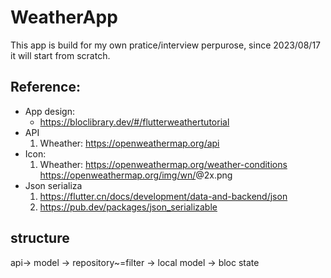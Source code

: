 # WeatherApp

This app is build for my own pratice/interview perpurose, since 2023/08/17
it will start from scratch.

## Reference:
- App design:
  - https://bloclibrary.dev/#/flutterweathertutorial
- API
   1. Wheather: https://openweathermap.org/api
- Icon: 
   1.  Wheather: https://openweathermap.org/weather-conditions
        https://openweathermap.org/img/wn/<icon-id>@2x.png
- Json serializa
   1. https://flutter.cn/docs/development/data-and-backend/json
   2. https://pub.dev/packages/json_serializable


## structure
api-> model ->
repository~=filter -> 
local model -> bloc state